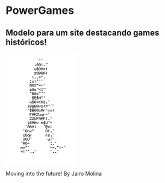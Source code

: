 # PowerGames
## Modelo para um site destacando games históricos!

![Homen Digital](https://github.com/jromolina/PowerGames/blob/main/caminhando%20(1).gif)


Moving into the future!
By Jairo Molina

